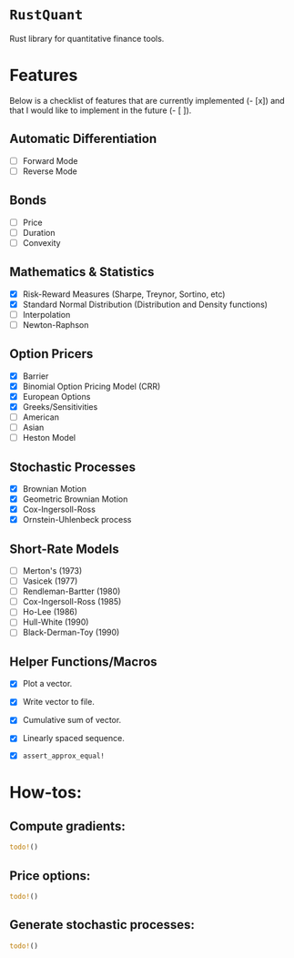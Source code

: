 
# `RustQuant`

Rust library for quantitative finance tools.

# Features

Below is a checklist of features that are currently implemented (- [x]) and that I would like to implement in the future (- [ ]).

## Automatic Differentiation

+ [ ] Forward Mode 
+ [ ] Reverse Mode

## Bonds

+ [ ] Price
+ [ ] Duration
+ [ ] Convexity

## Mathematics & Statistics

+ [x] Risk-Reward Measures (Sharpe, Treynor, Sortino, etc)
+ [x] Standard Normal Distribution (Distribution and Density functions)
+ [ ] Interpolation
+ [ ] Newton-Raphson

## Option Pricers

+ [x] Barrier
+ [x] Binomial Option Pricing Model (CRR)
+ [x] European Options
+ [x] Greeks/Sensitivities
+ [ ] American
+ [ ] Asian
+ [ ] Heston Model 

## Stochastic Processes

+ [x] Brownian Motion
+ [x] Geometric Brownian Motion
+ [x] Cox-Ingersoll-Ross
+ [x] Ornstein-Uhlenbeck process

## Short-Rate Models

+ [ ] Merton's (1973)
+ [ ] Vasicek (1977)
+ [ ] Rendleman-Bartter (1980)
+ [ ] Cox-Ingersoll-Ross (1985)
+ [ ] Ho-Lee (1986)
+ [ ] Hull-White (1990)
+ [ ] Black-Derman-Toy (1990)

## Helper Functions/Macros

+ [x] Plot a vector.
+ [x] Write vector to file.
+ [x] Cumulative sum of vector.
+ [x] Linearly spaced sequence.
+ [x] `assert_approx_equal!`


# How-tos:

## Compute gradients:

```rust
todo!()
```

## Price options:

```rust
todo!()
```

## Generate stochastic processes:

```rust
todo!()
```
